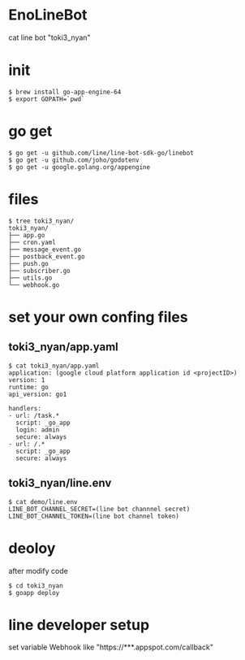 # EnoLineBot
cat line bot "toki3_nyan"

# init
```
$ brew install go-app-engine-64
$ export GOPATH=`pwd`
```

# go get
```
$ go get -u github.com/line/line-bot-sdk-go/linebot
$ go get -u github.com/joho/godotenv
$ go get -u google.golang.org/appengine
```

# files

```
$ tree toki3_nyan/
toki3_nyan/
├── app.go
├── cron.yaml
├── message_event.go
├── postback_event.go
├── push.go
├── subscriber.go
├── utils.go
└── webhook.go
```

# set your own confing files

## toki3_nyan/app.yaml
```
$ cat toki3_nyan/app.yaml
application: (google cloud platform application id <projectID>)
version: 1
runtime: go
api_version: go1

handlers:
- url: /task.*
  script: _go_app
  login: admin
  secure: always
- url: /.*
  script: _go_app
  secure: always
```

## toki3_nyan/line.env

```
$ cat demo/line.env
LINE_BOT_CHANNEL_SECRET=(line bot channnel secret)
LINE_BOT_CHANNEL_TOKEN=(line bot channel token)
```

# deoloy
after modify code
```
$ cd toki3_nyan
$ goapp deploy
```

# line developer setup
set variable Webhook like "https://***.appspot.com/callback"


